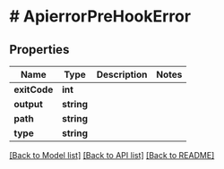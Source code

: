 # # ApierrorPreHookError

## Properties

Name | Type | Description | Notes
------------ | ------------- | ------------- | -------------
**exitCode** | **int** |  |
**output** | **string** |  |
**path** | **string** |  |
**type** | **string** |  |

[[Back to Model list]](../../README.md#models) [[Back to API list]](../../README.md#endpoints) [[Back to README]](../../README.md)

